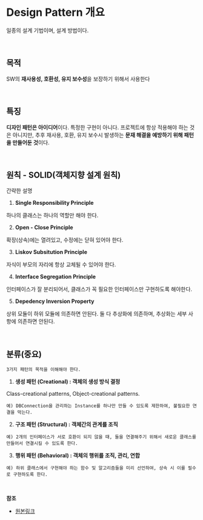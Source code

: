# Design Pattern 개요

일종의 설계 기법이며, 설계 방법이다.

<br/>

## 목적

SW의 **재사용성, 호환성, 유지 보수성**을 보장하기 위해서 사용한다

<br/>

## 특징

**디자인 패턴은 아이디어**이다. 특정한 구현이 아니다. 프로젝트에 항상 적용해야 하는 것은 아니지만, 추후 재사용, 호환, 유지 보수시 발생하는 **문재 해결을 예방하기 위해 패턴을 만들어둔 것**이다.

<br/>

## 원칙 - SOLID(객체지향 설계 원칙)

간략한 설명

1. **Single Responsibility Principle**

하나의 클래스는 하나의 역할만 해야 한다.

2. **Open - Close Principle**

확장(상속)에는 열려있고, 수정에는 닫혀 있어야 한다.

3. **Liskov Subsitution Principle**

자식이 부모의 자리에 항상 교체될 수 있어야 한다.

4. **Interface Segregation Principle**

인터페이스가 잘 분리되어서, 클래스가 꼭 필요한 인터페이스만 구현하도록 해야한다.

5. **Depedency Inversion Property**

상위 모듈이 하위 모듈에 의존하면 안된다. 둘 다 추상화에 의존하며, 추상화는 세부 사항에 의존하면 안된다.

<br/>

## 분류(중요)

`3가지 패턴의 목적을 이해해야 한다.`

1. **생성 패턴 (Creational) : 객체의 생성 방식 결정**

Class-creational patterns, Object-creational patterns.

```
예) DBConnection을 관리하는 Instance를 하나만 만들 수 있도록 제한하여, 불필요한 연결을 막는다.
```

2. **구조 패턴 (Structural) : 객체간의 관계를 조직**

```
예) 2개의 인터페이스가 서로 호환이 되지 않을 때, 둘을 연결해주기 위해서 새로운 클래스를 만들어서 연결시킬 수 있도록 한다.
```

3. **행위 패턴 (Behavioral) : 객체의 행위를 조직, 관리, 연합**

```
예) 하위 클래스에서 구현해야 하는 함수 및 알고리즘들을 미리 선언하여, 상속 시 이를 필수로 구현하도록 한다.
```

<br/>

**참조**
* [원본링크](https://gyoogle.dev/blog/design-pattern/Overview.html)